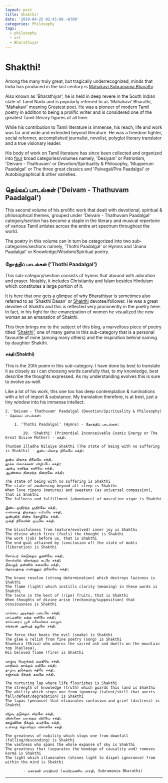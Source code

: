 ```yaml
---
layout: post
title: Shakthi!
date: '2019-04-25 02:45:00 −0700'
categories: Philosophy
tags:
  - philosophy
  - art
  - Bharathiyar
---
```


# Shakthi!

Among the many truly great, but tragically underrecognized, minds that India has produced in the last century is [Mahakavi Subramania Bharathi](https://en.wikipedia.org/wiki/Subramania_Bharati).

Also known as &apos;Bharathiyar&apos;, he is held in deep revere in the South Indian state of Tamil Nadu and is popularly referred to as &apos;Mahakavi&apos; Bharathi, &apos;Mahakavi&apos; meaning Greatest poet. He was a pioneer of modern Tamil poetry in addition to being a prolific writer and is considered one of the greatest Tamil literary figures of all time.

While his contribution to Tamil literature is immense, his reach, life and work was far and wide and extended beyond literature. He was a freedom fighter, social reformer, accomplished journalist, novelist, polyglot literary translator and a true visionary leader.

His body of work on Tamil literature has since been collected and organized into [four](http://www.lakshmansruthi.com/tamilbooks/bharathiar/) broad categories/volumes namely, &apos;Desiyam&apos; or Patriotism, &apos;Deivam - Thathuvam&apos; or Devotion/Spirituality & Philosophy, &apos;Mupperum Paadalgal&apos; or The three great classics and &apos;Palvagai/Pira Paadalgal&apos; or Autobiographical & other varieties.

##  தெய்வப் பாடல்கள் (&apos;Deivam - Thathuvam Paadalgal&apos;)

This second volume of his prolific work that dealt with devotional, spiritual & philosophical themes, grouped under &apos;Deivam - Thathuvam Paadalgal&apos; category/section has become a staple in the literary and musical repertoire of various Tamil artistes across the entire art spectrum throughout the world.

The poetry in this volume can in turn be categorized into two sub-categories/sections namely, &apos;Thothi Paadalgal&apos; or Hymns and &apos;Jnana Paadalgal&apos; or Knowledge/Wisdom/Spiritual poetry.

###  தோத்திப் பாடல்கள் (&apos;Thothi Paadalgal&apos;)

This sub-category/section consists of hymns that abound with adoration and prayer. Notably, it includes Christianity and Islam besides Hinduism which constitutes a large portion of it. 

It is here that one gets a glimpse of why Bharathiyar is sometimes also referred to as &apos;Shakthi Dasan&apos; or [Shakthi](https://en.wikipedia.org/wiki/Shakti) devotee/follower. He was a great devotee of Shakthi and this is reflected very prominently in the poetry here. In fact, in his fight for the emancipation of women he visualized the new woman as an emanation of Shakthi.

This then brings me to the subject of this blog, a marvellous piece of poetry titled &apos;[Shakthi](https://ta.wikisource.org/wiki/பாரதியாரின்_தெய்வப்பாடல்கள்/20._சக்தி)&apos;, one of many gems in this sub-category that is a personal favourite of mine (among many others) and the inspiration behind naming by daughter Shakthi.

#### சக்தி (Shakthi)

This is the 20th poem in this sub-category. I have done by best to translate it as closely as i can choosing words carefully that, to my knowledge, best describe the thoughts expressed. As my understanding evolves this is sure to evolve as-well.

Like a lot of his work, this one too has deep contemplation & ruminations with a lot of import & substance. My translation therefore, is at best, just a tiny window into his immense intellect.

```
2. 'Deivam - Thathuvam' Paadalgal (Devotion/Spirituality & Philosophy) - தெய்வப் பாடல்கள்: 

	1. 'Thothi Paadalgal' (Hymns) - தோத்திப் பாடல்கள்:

		20. 'Shakthi' (Primordial Inconceivable Cosmic Energy or The Great Divine Mother) - சக்தி:

Thunbam Illadha Nilaiye Shakthi (The state of being with no suffering is Shakthi) - துன்ப மிலாத நிலையே சக்தி:

துன்ப மிலாத நிலையே சக்தி,
தூக்க மிலாக்கண் விழிப்பே சக்தி;
அன்பு கனிந்த கனிவே சக்தி,
ஆண்மை நிறைந்த நிறைவே சக்தி;

The state of being with no suffering is Shakthi
The state of awakening beyond all sleep is Shakthi
When love ripens (matures) and sweetens (as universal compassion), that is Shakthi
The fullness and fulfillment (abundance) of masculine vigor is Shakthi

இன்ப முதிர்ந்த முதிர்வே சக்தி,
எண்ணத் திருக்கும் எரியயே சக்தி,
முன்புநிற் கின்ற தொழிலே சக்தி,
முக்தி நிலையின் முடிவே சக்தி.

The blissfulness from (mature/evolved) inner joy is Shakthi
The divine which fires (fuels) the thought is Shakthi
The work (job) before us, that is Shakthi
The end goal attained by (conclusion of) the state of mukti (liberation) is Shakthi

சோம்பர் கெடுக்கும் துணிவே சக்தி,
சொல்லில் விளங்கும் சுடரே சக்தி;
தீம்பழந் தன்னில் சுவையே சக்தி,
தெய்வத்தை எண்ணும் நினைவே சக்தி;

The brave resolve (strong determination) which destroys laziness is Shakthi
The flame (light) which instills clarity (meaning) in these words is Shakthi
The taste in the best of (ripe) fruits, that is Shakthi
When thoughts of divine arise (reckoning/supposition) that consiousness is Shakthi

பாம்பை அடிக்கும் படையே சக்தி;
பாட்டினில் வந்த களியே சக்தி;
சாம்பரைப் பூசி மலைமிசை வாழும்
சங்கரன் அன்புத் தழலே சக்தி.

The force that beats the evil (snake) is Shakthi
The glee & relish from fine poetry (song) is Shakthi
Shankara (Shiva) who adorns the sacred ash and dwells on the mountain top (Kailasa),
His beloved flame (fire) is Shakthi

வாழ்வு பெருக்கும் மமதியே சக்தி,
மாநிலம் காக்கும் மதியே சக்தி;
தாழ்வு தடுக்குஞ் சதிரே சக்தி,
சஞ்சலம் நீக்குந் தவமே சக்தி,

The nurturing lap where life flourishes is Shakthi
The strength of knowledge (truth) which guards this land is Shakthi
The ability which stops one from ignominy (talent/skill that averts fall/defeat/degradation) is Shakthi
The tapas (penance) that eliminates confusion and grief (distress) is Shakthi

வீழ்வு தடுக்கும் விறலே சக்தி,
விண்ணை யளக்கும் விரிவே சக்தி;
ஊழ்வினை நீக்கும் உயர்வே சக்தி,
உள்ளத் தொளிரும் விளக்கே சக்தி.

The greatness of nobility which stops one from downfall (falling/descending) is Shakthi
The vastness who spans the whole expanse of sky is Shakthi
The greatness that (separates the bondage of causality and) removes karma is Shakthi
The light which illuminates (shines light to dispel ignorance) from within the mind is Shakthi

		- மகாகவி பாரதியார் (சுப்பிரமணிய பாரதி, Subramania Bharathi)
```

---
